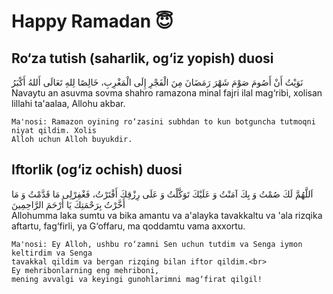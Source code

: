 # Happy Ramadan 😇

<h2>Ro‘za tutish (saharlik, og‘iz yopish) duosi</h2>
<p>نَوَيْتُ أَنْ أَصُومَ صَوْمَ شَهْرَ رَمَضَانَ مِنَ الْفَجْرِ إِلَى الْمَغْرِبِ، خَالِصًا
    لِلهِ تَعَالَى أَللهُ أَكْبَرُ<br>
    Navaytu an asuvma sovma shahro ramazona minal fajri ilal mag‘ribi, xolisan lillahi ta'aalaa,
    Allohu akbar.<br>

    Ma'nosi: Ramazon oyining ro‘zasini subhdan to kun botguncha tutmoqni niyat qildim. Xolis
    Alloh uchun Alloh buyukdir.
</p>

<h2>Iftorlik (og‘iz ochish) duosi</h2>
<p>اَللَّهُمَّ لَكَ صُمْتُ وَ بِكَ آمَنْتُ وَ عَلَيْكَ تَوَكَّلْتُ وَ عَلَى رِزْقِكَ أَفْتَرْتُ،
    فَغْفِرْلِى مَا قَدَّمْتُ وَ مَا أَخَّرْتُ بِرَحْمَتِكَ يَا أَرْحَمَ الرَّاحِمِينَ<br>
    Allohumma laka sumtu va bika amantu va a'alayka tavakkaltu va 'ala rizqika aftartu,
    fag‘firli, ya G‘offaru, ma qoddamtu vama axxortu.<br>

    Ma'nosi: Ey Alloh, ushbu ro‘zamni Sen uchun tutdim va Senga iymon keltirdim va Senga
    tavakkal qildim va bergan rizqing bilan iftor qildim.<br>
    Ey mehribonlarning eng mehriboni,
    mening avvalgi va keyingi gunohlarimni mag‘firat qilgil!
</p>

